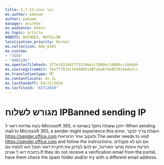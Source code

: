 ```yaml
---
title: אנטי ספאם-5.7.23
ms.author: pebaum
author: pebaum
manager: mnirkhe
ms.audience: Admin
ms.topic: article
ROBOTS: NOINDEX, NOFOLLOW
localization_priority: Normal
ms.collection: Adm_O365
ms.custom:
- "3155"
- "9001195"
ms.openlocfilehash: 377e7d3164f7732246e1c1980bc1d0b0ccc8ebbb
ms.sourcegitcommit: 55eff703a17e500681d8fa6a87eb067019ade3cc
ms.translationtype: MT
ms.contentlocale: he-IL
ms.lasthandoff: 04/22/2020
ms.locfileid: "43712639"
---
```

# <a name="banned-sending-ip"></a><span data-ttu-id="93280-102">מגורש לשלוח IP</span><span class="sxs-lookup"><span data-stu-id="93280-102">Banned sending IP</span></span>

<span data-ttu-id="93280-103">בעת שליחת דואר ל-Microsoft 365, ייתכן ששולח נתקל בשגיאה זו.</span><span class="sxs-lookup"><span data-stu-id="93280-103">When sending mail to Microsoft 365, a sender might experience this error.</span></span> <span data-ttu-id="93280-104">השולח צריך לבקר https://sender.office.com ולעקוב אחר ההוראות.</span><span class="sxs-lookup"><span data-stu-id="93280-104">The sender needs to visit https://sender.office.com and follow the instructions.</span></span>  <span data-ttu-id="93280-105">אם הם לא מקבלים הודעת אימות מתוך הפורטל, יש להם לבדוק את תיקיית דואר הזבל ו/או לנסות עם כתובת דוא ל שונים.</span><span class="sxs-lookup"><span data-stu-id="93280-105">If they do not receive a verification email from the portal, have them check the spam folder and/or try with a different email address.</span></span>
